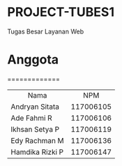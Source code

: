 PROJECT-TUBES1
==============

Tugas Besar Layanan Web 

Anggota
==============
<table>
<td align=center>Nama</td>
<td align=center>NPM</td>
=============
<tr>
<td>Andryan Sitata</td>      <td>117006105</td>
</tr>
<tr>
<td>Ade Fahmi R</td>         <td>117006106</td>
</tr>
<tr>
<td>Ikhsan Setya P</td>      <td>117006119</td>
</tr>
<tr>
<td>Edy Rachman M</td>       <td>117006136</td>
</tr>
<tr>
<td>Hamdika Rizki P</td>     <td>117006147</td>
</tr>
</table>
